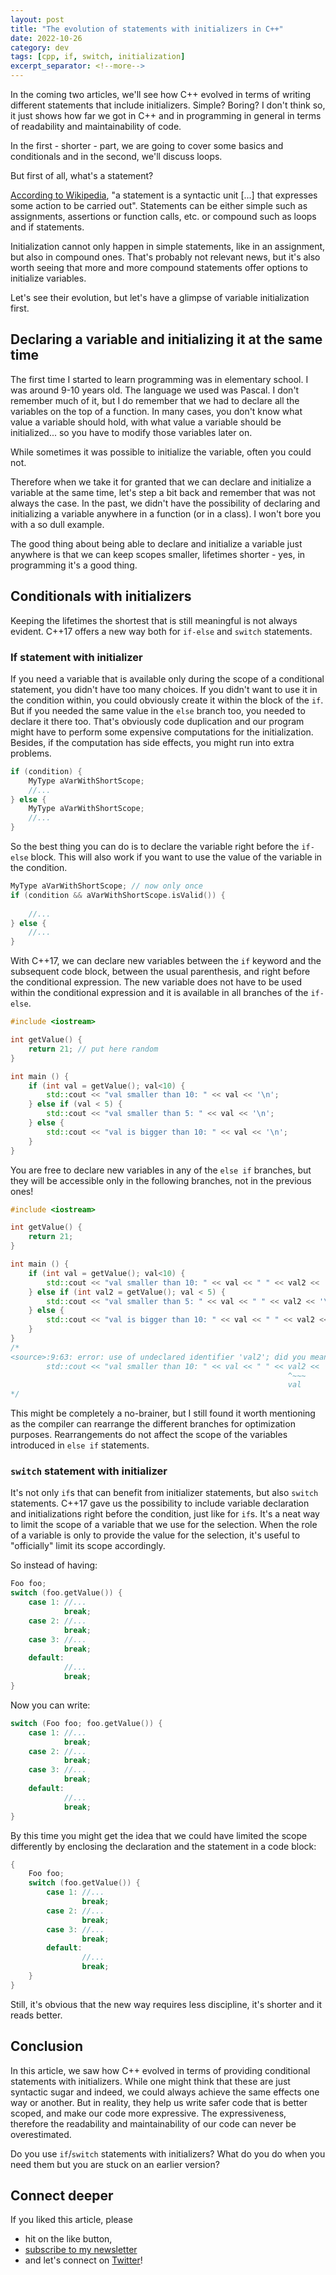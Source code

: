 ```yaml
---
layout: post
title: "The evolution of statements with initializers in C++"
date: 2022-10-26
category: dev
tags: [cpp, if, switch, initialization]
excerpt_separator: <!--more-->
---
```

In the coming two articles, we'll see how C++ evolved in terms of writing different statements that include initializers. Simple? Boring? I don't think so, it just shows how far we got in C++ and in programming in general in terms of readability and maintainability of code.

In the first - shorter - part, we are going to cover some basics and conditionals and in the second, we'll discuss loops.

But first of all, what's a statement?

[According to Wikipedia](https://en.wikipedia.org/wiki/Statement_(computer_science)), "a statement is a syntactic unit [...] that expresses some action to be carried out". Statements can be either simple such as assignments, assertions or function calls, etc. or compound such as loops and if statements.

Initialization cannot only happen in simple statements, like in an assignment, but also in compound ones. That's probably not relevant news, but it's also worth seeing that more and more compound statements offer options to initialize variables.

Let's see their evolution, but let's have a glimpse of variable initialization first.

## Declaring a variable and initializing it at the same time

The first time I started to learn programming was in elementary school. I was around 9-10 years old. The language we used was Pascal. I don't remember much of it, but I do remember that we had to declare all the variables on the top of a function. In many cases, you don't know what value a variable should hold, with what value a variable should be initialized... so you have to modify those variables later on.

While sometimes it was possible to initialize the variable, often you could not.

Therefore when we take it for granted that we can declare and initialize a variable at the same time, let's step a bit back and remember that was not always the case. In the past, we didn't have the possibility of declaring and initializing a variable anywhere in a function (or in a class). I won't bore you with a so dull example.

The good thing about being able to declare and initialize a variable just anywhere is that we can keep scopes smaller, lifetimes shorter - yes, in programming it's a good thing.

## Conditionals with initializers

Keeping the lifetimes the shortest that is still meaningful is not always evident. C++17 offers a new way both for `if-else` and `switch` statements.

### If statement with initializer

If you need a variable that is available only during the scope of a conditional statement, you didn't have too many choices. If you didn't want to use it in the condition within, you could obviously create it within the block of the `if`. But if you needed the same value in the `else` branch too, you needed to declare it there too. That's obviously code duplication and our program might have to perform some expensive computations for the initialization. Besides, if the computation has side effects, you might run into extra problems.

```cpp
if (condition) {
    MyType aVarWithShortScope;
    //...
} else {
    MyType aVarWithShortScope;
    //...
}
```

So the best thing you can do is to declare the variable right before the `if-else` block. This will also work if you want to use the value of the variable in the condition.

```cpp
MyType aVarWithShortScope; // now only once
if (condition && aVarWithShortScope.isValid()) {
    
    //...
} else {
    //...
}
```

With C++17, we can declare new variables between the `if` keyword and the subsequent code block, between the usual parenthesis, and right before the conditional expression. The new variable does not have to be used within the conditional expression and it is available in all branches of the `if-else`.

```cpp
#include <iostream>

int getValue() {
    return 21; // put here random
}

int main () {
    if (int val = getValue(); val<10) {
        std::cout << "val smaller than 10: " << val << '\n';
    } else if (val < 5) {
        std::cout << "val smaller than 5: " << val << '\n';
    } else {
        std::cout << "val is bigger than 10: " << val << '\n';
    } 
}
```

You are free to declare new variables in any of the `else if` branches, but they will be accessible only in the following branches, not in the previous ones! 

```cpp
#include <iostream>

int getValue() {
    return 21;
}

int main () {
    if (int val = getValue(); val<10) {
        std::cout << "val smaller than 10: " << val << " " << val2 << '\n';
    } else if (int val2 = getValue(); val < 5) {
        std::cout << "val smaller than 5: " << val << " " << val2 << '\n';
    } else {
        std::cout << "val is bigger than 10: " << val << " " << val2 <<  '\n';
    } 
}
/*
<source>:9:63: error: use of undeclared identifier 'val2'; did you mean 'val'?
        std::cout << "val smaller than 10: " << val << " " << val2 << '\n';
                                                              ^~~~
                                                              val
*/
```

This might be completely a no-brainer, but I still found it worth mentioning as the compiler can rearrange the different branches for optimization purposes. Rearrangements do not affect the scope of the variables introduced in `else if` statements.

### `switch` statement with initializer

It's not only `if`s that can benefit from initializer statements, but also `switch` statements. C++17 gave us the possibility to include variable declaration and initializations right before the condition, just like for `if`s. It's a neat way to limit the scope of a variable that we use for the selection. When the role of a variable is only to provide the value for the selection, it's useful to "officially" limit its scope accordingly.

So instead of having:

```cpp
Foo foo;
switch (foo.getValue()) {
    case 1: //...
            break;
    case 2: //...
            break;
    case 3: //...
            break;
    default:
            //...
            break;
}
```

Now you can write:

```cpp
switch (Foo foo; foo.getValue()) {
    case 1: //...
            break;
    case 2: //...
            break;
    case 3: //...
            break;
    default:
            //...
            break;
}
```

By this time you might get the idea that we could have limited the scope differently by enclosing the declaration and the statement in a code block:

```cpp
{
    Foo foo;
    switch (foo.getValue()) {
        case 1: //...
                break;
        case 2: //...
                break;
        case 3: //...
                break;
        default:
                //...
                break;
    }
}
```

Still, it's obvious that the new way requires less discipline, it's shorter and it reads better.

## Conclusion

In this article, we saw how C++ evolved in terms of providing conditional statements with initializers. While one might think that these are just syntactic sugar and indeed, we could always achieve the same effects one way or another. But in reality, they help us write safer code that is better scoped, and make our code more expressive. The expressiveness, therefore the readability and maintainability of our code can never be overestimated.

Do you use `if`/`switch` statements with initializers? What do you do when you need them but you are stuck on an earlier version?

## Connect deeper

If you liked this article, please 
- hit on the like button,  
- [subscribe to my newsletter](http://eepurl.com/gvcv1j) 
- and let's connect on [Twitter](https://twitter.com/SandorDargo)!